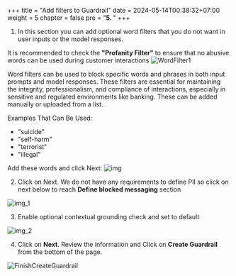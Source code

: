 +++
title = "Add filters to Guardrail"
date = 2024-05-14T00:38:32+07:00
weight = 5
chapter = false
pre = "<b>5. </b>"
+++

1. In this section you can add optional word filters that you do not want in user inputs or the model responses.

It is recommended to check the **"Profanity Filter"** to ensure that no abusive words can be used during customer interactions
![WordFilter1](/images/5/WordFilter1.png?width=90pc)

Word filters can be used to block specific words and phrases in both input prompts and model responses. These filters are essential for maintaining the integrity, professionalism, and compliance of interactions, especially in sensitive and regulated environments like banking. These can be added manually or uploaded from a list.

Examples That Can Be Used:

- "suicide"
- "self-harm"
- "terrorist"
- "illegal"

Add these words and click Next:
![img](/images/5/img.png?width=90pc)

2. Click on Next. We do not have any requirements to define PII so click on next below to reach **Define blocked messaging** section

![img_1](/images/5/img_1.png?width=90pc)

3. Enable optional contextual grounding check and set to default

![img_2](/images/5/img_2.png?width=90pc)

4. Click on **Next**. Review the information and Click on **Create Guardrail** from the bottom of the page.

![FinishCreateGuardrail](/images/5/FinishCreateGuardrail.gif?width=90pc)
